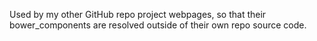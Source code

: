 Used by my other GitHub repo project webpages, so that their bower_components are resolved outside of their own repo source code.

